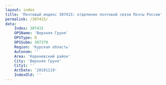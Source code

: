 ```yaml
---
layout: index
title: 'Почтовый индекс 307415: отделение почтовой связи Почты России'
permalink: /307415/
data:
    Index: 307415
    OPSName: 'Верхняя Груня'
    OPSType: О
    OPSSubm: 307379
    Region: 'Курская область'
    Autonom: ''
    Area: 'Кореневский район'
    City: 'Верхняя Груня'
    City1: ''
    ActDate: '20101119'
    IndexOld: ''
---
```

